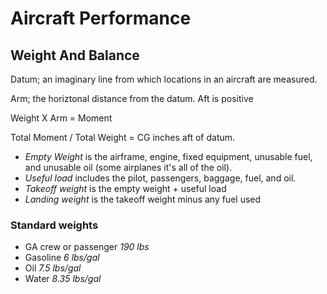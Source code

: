 Aircraft Performance
===================

Weight And Balance
------------------
Datum; an imaginary line from which locations in an aircraft are measured.

Arm; the horiztonal distance from the datum.  Aft is positive

Weight X Arm = Moment

Total Moment / Total Weight = CG inches aft of datum.

* _Empty Weight_ is the airframe, engine, fixed equipment, unusable fuel, and unusable oil \(some airplanes it's all of the oil\).
* _Useful load_ includes the pilot, passengers, baggage, fuel, and oil.
* _Takeoff weight_ is the empty weight + useful load
* _Landing weight_ is the takeoff weight minus any fuel used

### Standard weights
* GA crew or passenger _190 lbs_
* Gasoline _6 lbs/gal_
* Oil _7.5 lbs/gal_
* Water _8.35 lbs/gal_
